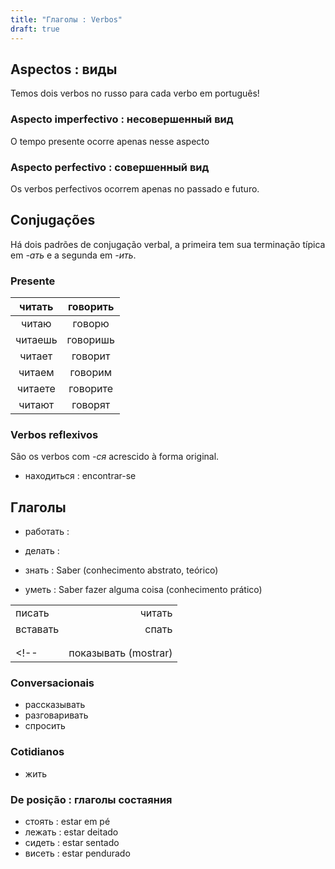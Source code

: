```yaml
---
title: "Глаголы : Verbos"
draft: true
---
```



## Aspectos : виды

Temos dois verbos no russo para cada verbo em português!

### Aspecto imperfectivo : несовершенный вид

O tempo presente ocorre apenas nesse aspecto

### Aspecto perfectivo : совершенный вид

Os verbos perfectivos ocorrem apenas no passado e futuro.

## Conjugações

Há dois padrões de conjugação verbal, a primeira tem sua terminação típica em *-ать* e a segunda em *-ить*.

### Presente

| читать  | говорить |
|  :--:   |   :--:   |
| читаю   | говорю   |
| читаешь | говоришь |
| читает  | говорит  |
| читаем  | говорим  |
| читаете | говорите |
| читают  | говорят  |

### Verbos reflexivos

São os verbos com *-ся* acrescido à forma original.

- находиться : encontrar-se

## Глаголы

- работать :
- делать :

- знать : Saber (conhecimento abstrato, teórico)
- уметь : Saber fazer alguma coisa (conhecimento prático)

|     |    |
|:--  |  --:
| писать   | читать |
| вставать | спать  |
| ||
|||
<!-- | показывать (mostrar)| (ocultar) | -->

### Conversacionais

- рассказывать
- разговаривать
- спросить

### Cotidianos

- жить

### De posição : глаголы состаяния

- стоять : estar em pé
- лежать : estar deitado
- сидеть : estar sentado
- висеть : estar pendurado

